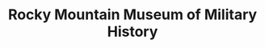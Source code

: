 ---
layout: repo
title: "Rocky Mountain Museum of Military History"
id: 16052
permalink: repos/16052/
---